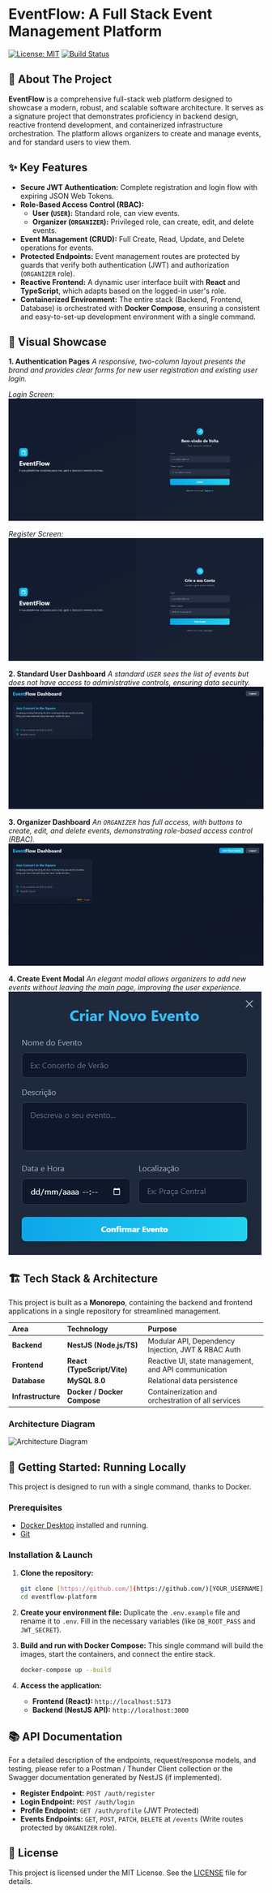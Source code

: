 # EventFlow: A Full Stack Event Management Platform

[![License: MIT](https://img.shields.io/badge/License-MIT-blue.svg)](https://opensource.org/licenses/MIT)
[![Build Status](https://img.shields.io/badge/build-passing-brightgreen)](https://github.com)

## 🚀 About The Project

**EventFlow** is a comprehensive full-stack web platform designed to showcase a modern, robust, and scalable software architecture. It serves as a signature project that demonstrates proficiency in backend design, reactive frontend development, and containerized infrastructure orchestration. The platform allows organizers to create and manage events, and for standard users to view them.

## ✨ Key Features

* **Secure JWT Authentication:** Complete registration and login flow with expiring JSON Web Tokens.
* **Role-Based Access Control (RBAC):**
    * **User (`USER`):** Standard role, can view events.
    * **Organizer (`ORGANIZER`):** Privileged role, can create, edit, and delete events.
* **Event Management (CRUD):** Full Create, Read, Update, and Delete operations for events.
* **Protected Endpoints:** Event management routes are protected by guards that verify both authentication (JWT) and authorization (`ORGANIZER` role).
* **Reactive Frontend:** A dynamic user interface built with **React** and **TypeScript**, which adapts based on the logged-in user's role.
* **Containerized Environment:** The entire stack (Backend, Frontend, Database) is orchestrated with **Docker Compose**, ensuring a consistent and easy-to-set-up development environment with a single command.

## 📸 Visual Showcase

**1. Authentication Pages**
*A responsive, two-column layout presents the brand and provides clear forms for new user registration and existing user login.*

*Login Screen:*
![Login Screen](./docs/images/login.png)

*Register Screen:*
![Register Screen](./docs/images/registro.png)

**2. Standard User Dashboard**
*A standard `USER` sees the list of events but does not have access to administrative controls, ensuring data security.*
![Standard User Dashboard](./docs/images/usuario.png)

**3. Organizer Dashboard**
*An `ORGANIZER` has full access, with buttons to create, edit, and delete events, demonstrating role-based access control (RBAC).*
![Organizer Dashboard](./docs/images/organizador.png)

**4. Create Event Modal**
*An elegant modal allows organizers to add new events without leaving the main page, improving the user experience.*
![Create Event Modal](./docs/images/evento.png)

## 🏗️ Tech Stack & Architecture

This project is built as a **Monorepo**, containing the backend and frontend applications in a single repository for streamlined management.

| Area | Technology | Purpose |
| :--- | :--- | :--- |
| **Backend** | **NestJS (Node.js/TS)** | Modular API, Dependency Injection, JWT & RBAC Auth |
| **Frontend** | **React (TypeScript/Vite)** | Reactive UI, state management, and API communication |
| **Database** | **MySQL 8.0** | Relational data persistence |
| **Infrastructure**| **Docker / Docker Compose** | Containerization and orchestration of all services |

### Architecture Diagram

![Architecture Diagram](https://placehold.co/800x300/0f172a/94a3b8?text=Replace+with+Simple+Architecture+Diagram)

## 🚦 Getting Started: Running Locally

This project is designed to run with a single command, thanks to Docker.

### Prerequisites

* [Docker Desktop](https://www.docker.com/products/docker-desktop/) installed and running.
* [Git](https://git-scm.com/)

### Installation & Launch

1.  **Clone the repository:**
    ```bash
    git clone [https://github.com/](https://github.com/)[YOUR_USERNAME]/eventflow-platform.git
    cd eventflow-platform
    ```

2.  **Create your environment file:**
    Duplicate the `.env.example` file and rename it to `.env`. Fill in the necessary variables (like `DB_ROOT_PASS` and `JWT_SECRET`).

3.  **Build and run with Docker Compose:**
    This single command will build the images, start the containers, and connect the entire stack.
    ```bash
    docker-compose up --build
    ```

4.  **Access the application:**
    * **Frontend (React):** `http://localhost:5173`
    * **Backend (NestJS API):** `http://localhost:3000`

## 📚 API Documentation

For a detailed description of the endpoints, request/response models, and testing, please refer to a Postman / Thunder Client collection or the Swagger documentation generated by NestJS (if implemented).

* **Register Endpoint:** `POST /auth/register`
* **Login Endpoint:** `POST /auth/login`
* **Profile Endpoint:** `GET /auth/profile` (JWT Protected)
* **Events Endpoints:** `GET`, `POST`, `PATCH`, `DELETE` at `/events` (Write routes protected by `ORGANIZER` role).

## 📄 License

This project is licensed under the MIT License. See the [LICENSE](LICENSE) file for details.
```eof